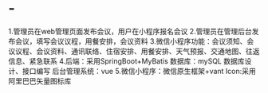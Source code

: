 # -
1.管理员在web管理页面发布会议，用户在小程序报名会议
2.管理员在管理后台发布会议，填写会议议程，用餐安排，会议资料 
3.微信小程序功能：会议须知、会议议程、会议资料、通讯联络、住宿安排、用餐安排、天气预报、交通地图、往返信息、紧急联系 
4.后端：采用SpringBoot+MyBatis 数据库：mySQL 数据库设计、接口编写 后台管理系统：vue 
5.微信小程序：微信原生框架+vant Icon:采用阿里巴巴矢量图标库
